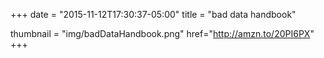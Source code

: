 +++
date = "2015-11-12T17:30:37-05:00"
title = "bad data handbook"

thumbnail = "img/badDataHandbook.png"
href="http://amzn.to/20PI6PX"
+++

